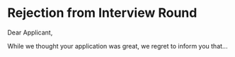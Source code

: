 # Rejection from Interview Round

Dear Applicant, 

While we thought your application was great, we regret to inform you that...